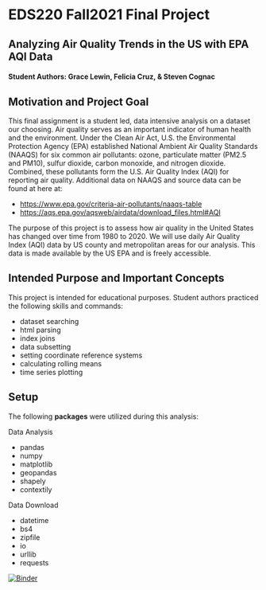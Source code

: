# EDS220 Fall2021 Final Project

## Analyzing Air Quality Trends in the US with EPA AQI Data

#### Student Authors: Grace Lewin, Felicia Cruz, & Steven Cognac

## Motivation and Project Goal
This final assignment is a student led, data intensive analysis on a dataset our choosing.  Air quality serves as an important indicator of human health and the environment. Under the Clean Air Act, U.S. the Environmental Protection Agency (EPA) established National Ambient Air Quality Standards (NAAQS) for six common air pollutants: ozone, particulate matter (PM2.5 and PM10), sulfur dioxide, carbon monoxide, and nitrogen dioxide. Combined, these pollutants form the U.S. Air Quality Index (AQI) for reporting air quality.  Additional data on NAAQS and source data can be found at here at:
- https://www.epa.gov/criteria-air-pollutants/naaqs-table
- https://aqs.epa.gov/aqsweb/airdata/download_files.html#AQI

The purpose of this project is to assess how air quality in the United States has changed over time from 1980 to 2020. We will use daily Air Quality Index (AQI) data by US county and metropolitan areas for our analysis. This data is made available by the US EPA and is freely accessible. 

## Intended Purpose and Important Concepts
This project is intended for educational purposes. Student authors practiced the following skills and commands:
- dataset searching
- html parsing
- index joins
- data subsetting
- setting coordinate reference systems
- calculating rolling means
- time series plotting


## Setup
The following **packages** were utilized during this analysis:

Data Analysis
- pandas
- numpy
- matplotlib
- geopandas
- shapely
- contextily

Data Download
- datetime
- bs4
- zipfile
- io
- urllib
- requests

[![Binder](https://mybinder.org/badge_logo.svg)](https://mybinder.org/v2/gh/aqi-science/notebook/main)
